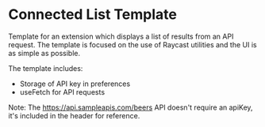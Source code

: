 # Connected List Template

Template for an extension which displays a list of results from an API request. The template is focused on the use of Raycast utilities and the UI is as simple as possible.

The template includes:

- Storage of API key in preferences
- useFetch for API requests

Note: The https://api.sampleapis.com/beers API doesn't require an apiKey, it's included in the header for reference.
